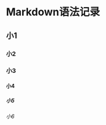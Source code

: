 # Markdown语法记录
## 小1
### 小2
### 小3
#### 小4
##### 小5
###### 小6










































